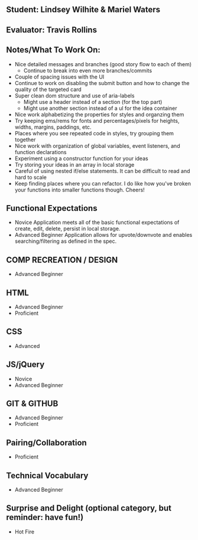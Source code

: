 ## Student: Lindsey Wilhite & Mariel Waters
## Evaluator: Travis Rollins
## Notes/What To Work On:
* Nice detailed messages and branches (good story flow to each of them)
  * Continue to break into even more branches/commits
* Couple of spacing issues with the UI 
* Continue to work on disabling the submit button and how to change the quality of the targeted card
* Super clean dom structure and use of aria-labels
  * Might use a header instead of a section (for the top part)
  * Might use another section instead of a ul for the idea container
* Nice work alphabetizing the properties for styles and organzing them 
* Try keeping ems/rems for fonts and percentages/pixels for heights, widths, margins, paddings, etc.
* Places where you see repeated code in styles, try grouping them together
* Nice work with organization of global variables, event listeners, and function declarations
* Experiment using a constructor function for your ideas 
* Try storing your ideas in an array in local storage
* Careful of using nested if/else statements.  It can be difficult to read and hard to scale
* Keep finding places where you can refactor.  I do like how you've broken your functions into smaller functions though.  Cheers!

## Functional Expectations

* Novice  Application meets all of the basic functional expectations of create, edit, delete, persist in local storage.
* Advanced Beginner Application allows for upvote/downvote and enables searching/filtering as defined in the spec.


## COMP RECREATION / DESIGN

* Advanced Beginner  


## HTML

* Advanced Beginner
* Proficient


## CSS

* Advanced


## JS/jQuery

* Novice
* Advanced Beginner


## GIT & GITHUB

* Advanced Beginner
* Proficient


## Pairing/Collaboration

* Proficient  


## Technical Vocabulary

* Advanced Beginner


## Surprise and Delight (optional category, but reminder: have fun!)

* Hot Fire  